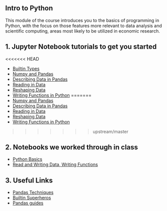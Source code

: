 ## Intro to Python
This module of the course introduces you to the basics of programming in Python, with the focus on those features more relevant to data analysis and scientific computing, areas most likely to be utilized in economic research.


## 1. Jupyter Notebook tutorials to get you started
<<<<<<< HEAD
* [Builtin Types](https://github.com/jdebacker/CompEcon_Fall17/tree/master/Productivity/BuiltinTypes.ipynb)
* [Numpy and Pandas](https://github.com/jdebacker/CompEcon_Fall17/tree/master/Productivity/PythonNumpyPandas.ipynb)
* [Describing Data in Pandas](https://github.com/jdebacker/CompEcon_Fall17/tree/master/Productivity/PythonDescribe.ipynb)
* [Reading in Data](https://github.com/jdebacker/CompEcon_Fall17/tree/master/Productivity/PythonReadIn.ipynb)
* [Reshaping Data](https://github.com/jdebacker/CompEcon_Fall17/tree/master/Productivity/PythonReshape.ipynb)
* [Writing Functions in Python](https://github.com/jdebacker/CompEcon_Fall17/tree/master/Productivity/PythonFuncs.ipynb)
=======
* [Numpy and Pandas](https://github.com/jdebacker/CompEcon_Fall17/blob/master/Python/PythonNumpyPandas.ipynb)
* [Describing Data in Pandas](https://github.com/jdebacker/CompEcon_Fall17/blob/master/Python/PythonDescribe.ipynb)
* [Reading in Data](https://github.com/jdebacker/CompEcon_Fall17/blob/master/Python/PythonReadIn.ipynb)
* [Reshaping Data](https://github.com/jdebacker/CompEcon_Fall17/blob/master/Python/PythonReshape.ipynb)
* [Writing Functions in Python](https://github.com/jdebacker/CompEcon_Fall17/blob/master/Python/PythonFuncs.ipynb)
>>>>>>> upstream/master

## 2. Notebooks we worked through in class
* [Python Basics](https://github.com/jdebacker/CompEcon_Fall17/blob/master/Python/PythonBasics.ipynb)
* [Read and Writing Data, Writing Functions](https://github.com/jdebacker/CompEcon_Fall17/blob/master/Python/DataFunctions.ipynb)

## 3. Useful Links

* [Pandas Techniques](https://medium.com/@sean.turner026/week-2-and-useful-pandas-techniques-2f5dd78a5a59)
* [Builtin Superheros](https://youtu.be/j6VSAsKAj98)
* [Pandas guides](http://tomaugspurger.github.io/archives.html)
